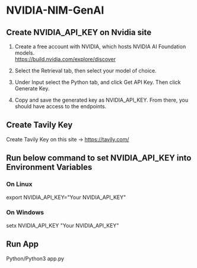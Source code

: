 # NVIDIA-NIM-GenAI

## Create NVIDIA_API_KEY on Nvidia site

1) Create a free account with NVIDIA, which hosts NVIDIA AI Foundation models.  
https://build.nvidia.com/explore/discover  

2) Select the Retrieval tab, then select your model of choice.  

3) Under Input select the Python tab, and click Get API Key. Then click Generate Key.  

4) Copy and save the generated key as NVIDIA_API_KEY. From there, you should have access to the endpoints.

## Create Tavily Key
Create Tavily Key on this site -> https://tavily.com/

## Run below command to set NVIDIA_API_KEY into Environment Variables

### On Linux
export NVIDIA_API_KEY="Your NVIDIA_API_KEY"

### On Windows

setx NVIDIA_API_KEY "Your NVIDIA_API_KEY"

## Run App
Python/Python3 app.py
